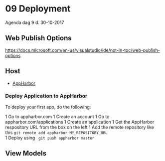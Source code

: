 # 09 Deployment
Agenda dag 9 d. 30-10-2017

## Web Publish Options
https://docs.microsoft.com/en-us/visualstudio/ide/not-in-toc/web-publish-options

## Host
* [AppHarbor](https://apphb.com)
   
### Deploy Application to AppHarbor
To deploy your first app, do the following:

1 Go to appharbor.com
1 Create an account
1 Go to appharbor.com/applications
1 Create an application
1 Get the AppHarbor respository URL from the box on the left
1 Add the remote repository like this ```` git remote add appharbor MY_REPOSITORY_URL ````   
1 Deploy using ```` git push appharbor master  ````   


## View Models

